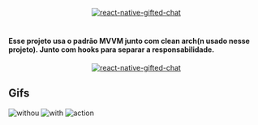 
<p align="center" >
  <a href="https://github.com/TheGipsyDanger">
    <img alt="react-native-gifted-chat" src="https://user-images.githubusercontent.com/22872282/154741716-1b34cbf7-27d6-47dc-bcc1-407395baa1c2.png" />
  </a>
</p>

#

#### Esse projeto usa o padrão MVVM junto com clean arch(n usado nesse projeto). Junto com hooks para separar a responsabilidade.

  <p align="center" >
    <a href="">
      <img alt="react-native-gifted-chat" src="https://github.com/TheGipsyDanger/92f0455b-6072-4fa5-9b2b-4b79f65df37f/assets/22872282/ed158418-6eaa-403b-8c03-2839a593422e" />
    </a>
  </p>

## Gifs
![withou](https://github.com/TheGipsyDanger/92f0455b-6072-4fa5-9b2b-4b79f65df37f/assets/22872282/377b195c-84ea-410e-a60d-70ab865323cb)
![with](https://github.com/TheGipsyDanger/92f0455b-6072-4fa5-9b2b-4b79f65df37f/assets/22872282/0c670dd0-ced9-422a-9aab-c3647668466a)
![action](https://github.com/TheGipsyDanger/92f0455b-6072-4fa5-9b2b-4b79f65df37f/assets/22872282/734e741b-30d3-4706-9251-6bb7899bd504)

